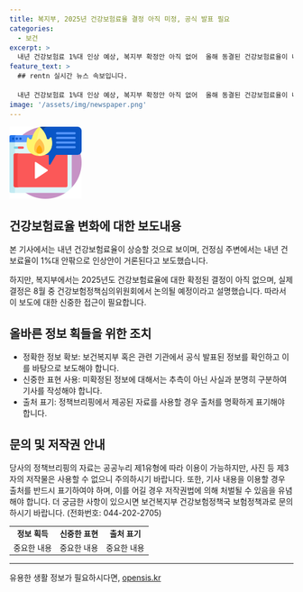 ```yaml
---
title: 복지부, 2025년 건강보험료율 결정 아직 미정, 공식 발표 필요
categories:
  - 보건
excerpt: >
  내년 건강보험료 1%대 인상 예상, 복지부 확정안 아직 없어  올해 동결된 건강보험료율이 내년에는 상승할 것으로 전해졌다. 복지부는 2025년 건강보험료율을 논의 중이며, 아직 확정되지 않았다고 설명했으며, 기사 이용 시 출처를 꼭 밝혀야 함을 강조했다. (자료출처=정책브리핑 www.korea.kr)
feature_text: >
  ## rentn 실시간 뉴스 속보입니다.

  내년 건강보험료 1%대 인상 예상, 복지부 확정안 아직 없어  올해 동결된 건강보험료율이 내년에는 상승할 것으로 전해졌다. 복지부는 2025년 건강보험료율을 논의 중이며, 아직 확정되지 않았다고 설명했으며, 기사 이용 시 출처를 꼭 밝혀야 함을 강조했다. (자료출처=정책브리핑 www.korea.kr)
image: '/assets/img/newspaper.png'
---
```


<p><img src="/assets/img/news.png" alt="rentncar 속보" /></p>

<h2 data-ke-size="size26">건강보험료율 변화에 대한 보도내용</h2>

<p>본 기사에서는 내년 건강보험료율이 상승할 것으로 보이며, 건정심 주변에서는 내년 건보료율이 1%대 안팎으로 인상안이 거론된다고 보도했습니다.</p>

<p data-ke-size="size16">하지만, 복지부에서는 2025년도 건강보험료율에 대한 확정된 결정이 아직 없으며, 실제 결정은 8월 중 건강보험정책심의위원회에서 논의될 예정이라고 설명했습니다. 따라서 이 보도에 대한 신중한 접근이 필요합니다.</p>

<h2 data-ke-size="size26">올바른 정보 획들을 위한 조치</h2>

<ul>
  <li>정확한 정보 확보: 보건복지부 혹은 관련 기관에서 공식 발표된 정보를 확인하고 이를 바탕으로 보도해야 합니다.</li>
  <li>신중한 표현 사용: 미확정된 정보에 대해서는 추측이 아닌 사실과 분명히 구분하여 기사를 작성해야 합니다.</li>
  <li>출처 표기: 정책브리핑에서 제공된 자료를 사용할 경우 출처를 명확하게 표기해야 합니다.</li>
</ul>

<h2 data-ke-size="size26">문의 및 저작권 안내</h2>

<p>당사의 정책브리핑의 자료는 공공누리 제1유형에 따라 이용이 가능하지만, 사진 등 제3자의 저작물은 사용할 수 없으니 주의하시기 바랍니다. 또한, 기사 내용을 이용할 경우 출처를 반드시 표기하여야 하며, 이를 어길 경우 저작권법에 의해 처벌될 수 있음을 유념해야 합니다. 더 궁금한 사항이 있으시면 보건복지부 건강보험정책국 보험정책과로 문의하시기 바랍니다. (전화번호: 044-202-2705)</p>

<table>
  <tr>
    <td style="text-align: center; height: 17px;"><b>정보 획득</b></td>
    <td style="text-align: center; height: 17px;"><b>신중한 표현</b></td>
    <td style="text-align: center; height: 17px;"><b>출처 표기</b></td>
  </tr>
  <tr>
    <td style="text-align: center; height: 17px;">중요한 내용</td>
    <td style="text-align: center; height: 17px;">중요한 내용</td>
    <td style="text-align: center; height: 17px;">중요한 내용</td>
  </tr>
</table>

<hr>
유용한 생활 정보가 필요하시다면, <a href="https://opensis.kr" rel="dofollow">opensis.kr</a>


